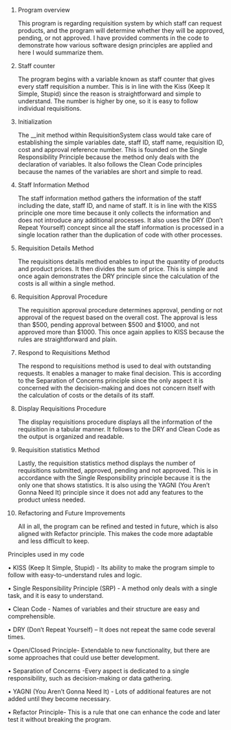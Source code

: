 
1.	Program overview
   
	This program is regarding requisition system by which staff can request products, and the program will determine whether they will be approved, pending, or not approved. I have provided comments in the code to demonstrate how various software design principles are applied and here I would summarize them.

3.	Staff counter
   
	The program begins with a variable known as staff counter that gives every staff requisition a number. This is in line with the Kiss (Keep It Simple, Stupid) since the reason is straightforward and simple to understand. The number is higher by one, so it is easy to follow individual requisitions.

5.	Initialization
   
	The __init method within RequisitionSystem class would take care of establishing the simple variables date, staff ID, staff name, requisition ID, cost and approval reference number. This is founded on the Single Responsibility Principle because the method only deals with the declaration of variables. It also follows the Clean Code principles because the names of the variables are short and simple to read.

7.	Staff Information Method
   
	The staff information method gathers the information of the staff including the date, staff ID, and name of staff. It is in line with the KISS principle one more time because it only collects the information and does not introduce any additional processes. It also uses the DRY (Don’t Repeat Yourself) concept since all the staff information is processed in a single location rather than the duplication of code with other processes.

9.	Requisition Details Method
    
	The requisitions details method enables to input the quantity of products and product prices. It then divides the sum of price. This is simple and once again demonstrates the DRY principle since the calculation of the costs is all within a single method.

11.	Requisition Approval Procedure
    
     The requisition approval procedure determines approval, pending or not approval of the request based on the overall cost. The approval is less than $500, pending approval between $500 and $1000, and not approved more than $1000. This once again applies to KISS because the rules are straightforward and plain.

13.	Respond to Requisitions Method
    
	The respond to requisitions method is used to deal with outstanding requests. It enables a manager to make final decision. This is according to the Separation of Concerns principle since the only aspect it is concerned with the decision-making and does not concern itself with the calculation of costs or the details of its staff.

15.	Display Requisitions Procedure
    
	The display requisitions procedure displays all the information of the requisition in a tabular manner. It follows to the DRY and Clean Code as the output is organized and readable.

17.	Requisition statistics Method
    
	Lastly, the requisition statistics method displays the number of requisitions submitted, approved, pending and not approved. This is in accordance with the Single Responsibility principle because it is the only one that shows statistics. It is also using the YAGNI (You Aren’t Gonna Need It) principle since it does not add any features to the product unless needed.

19.	Refactoring and Future Improvements
    
	All in all, the program can be refined and tested in future, which is also aligned with Refactor principle. This makes the code more adaptable and less difficult to keep.

Principles used in my code

•	KISS (Keep It Simple, Stupid) - Its ability to make the program simple to follow with easy-to-understand rules and logic.

•	Single Responsibility Principle (SRP) - A method only deals with a single task, and it is easy to understand.

•	Clean Code - Names of variables and their structure are easy and comprehensible.

•	DRY (Don’t Repeat Yourself) – It does not repeat the same code several times.

•	Open/Closed Principle- Extendable to new functionality, but there are some approaches that could use better development.

•	Separation of Concerns -Every aspect is dedicated to a single responsibility, such as decision-making or data gathering.

•	YAGNI (You Aren’t Gonna Need It) - Lots of additional features are not added until they become necessary.

•	Refactor Principle- This is a rule that one can enhance the code and later test it without breaking the program.



